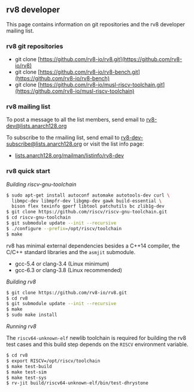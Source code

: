 ## rv8 developer

This page contains information on git repositories and the rv8 developer mailing list.

### rv8 git repositories

- git clone [https://github.com/rv8-io/rv8.git](https://github.com/rv8-io/rv8)
- git clone [https://github.com/rv8-io/rv8-bench.git](https://github.com/rv8-io/rv8-bench)
- git clone [https://github.com/rv8-io/musl-riscv-toolchain.git](https://github.com/rv8-io/musl-riscv-toolchain)

### rv8 mailing list

To post a message to all the list members, send email to
[rv8-dev@lists.anarch128.org](mailto:rv8-dev@lists.anarch128.org)

To subscribe to the rmailing list, send email to
[rv8-dev-subscribe@lists.anarch128.org](mailto:rv8-dev-subscribe@lists.anarch128.org)
or visit the list info page:

- [lists.anarch128.org/mailman/listinfo/rv8-dev](https://lists.anarch128.org/mailman/listinfo/rv8-dev)

### rv8 quick start

_Building riscv-gnu-toolchain_

``` bash
$ sudo apt-get install autoconf automake autotools-dev curl \
  libmpc-dev libmpfr-dev libgmp-dev gawk build-essential \
  bison flex texinfo gperf libtool patchutils bc zlib1g-dev
$ git clone https://github.com/riscv/riscv-gnu-toolchain.git
$ cd riscv-gnu-toolchain
$ git submodule update --init --recursive
$ ./configure --prefix=/opt/riscv/toolchain
$ make
```

rv8 has minimal external dependencies besides a C++14 compiler,
the C/C++ standard libraries and the `asmjit` submodule.

- gcc-5.4 or clang-3.4 (Linux minimum)
- gcc-6.3 or clang-3.8 (Linux recommended)

_Building rv8_

``` bash
$ git clone https://github.com/rv8-io/rv8.git
$ cd rv8
$ git submodule update --init --recursive
$ make
$ sudo make install
```

_Running rv8_

The `riscv64-unknown-elf` newlib toolchain is required for building
the rv8 test cases and this build step depends on the `RISCV`
environment variable.

``` bash
$ cd rv8
$ export RISCV=/opt/riscv/toolchain
$ make test-build
$ make test-sim
$ make test-sys
$ rv-jit build/riscv64-unknown-elf/bin/test-dhrystone
```

